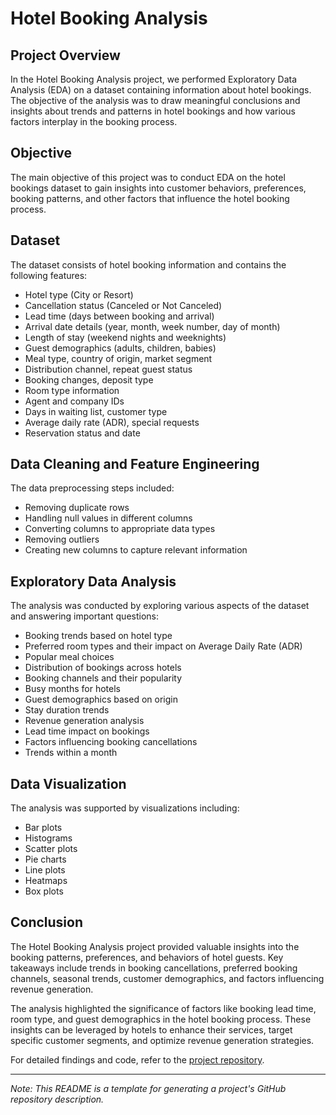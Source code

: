 # Hotel Booking Analysis

## Project Overview

In the Hotel Booking Analysis project, we performed Exploratory Data Analysis (EDA) on a dataset containing information about hotel bookings. The objective of the analysis was to draw meaningful conclusions and insights about trends and patterns in hotel bookings and how various factors interplay in the booking process.

## Objective

The main objective of this project was to conduct EDA on the hotel bookings dataset to gain insights into customer behaviors, preferences, booking patterns, and other factors that influence the hotel booking process.

## Dataset

The dataset consists of hotel booking information and contains the following features:

- Hotel type (City or Resort)
- Cancellation status (Canceled or Not Canceled)
- Lead time (days between booking and arrival)
- Arrival date details (year, month, week number, day of month)
- Length of stay (weekend nights and weeknights)
- Guest demographics (adults, children, babies)
- Meal type, country of origin, market segment
- Distribution channel, repeat guest status
- Booking changes, deposit type
- Room type information
- Agent and company IDs
- Days in waiting list, customer type
- Average daily rate (ADR), special requests
- Reservation status and date

## Data Cleaning and Feature Engineering

The data preprocessing steps included:

- Removing duplicate rows
- Handling null values in different columns
- Converting columns to appropriate data types
- Removing outliers
- Creating new columns to capture relevant information

## Exploratory Data Analysis

The analysis was conducted by exploring various aspects of the dataset and answering important questions:

- Booking trends based on hotel type
- Preferred room types and their impact on Average Daily Rate (ADR)
- Popular meal choices
- Distribution of bookings across hotels
- Booking channels and their popularity
- Busy months for hotels
- Guest demographics based on origin
- Stay duration trends
- Revenue generation analysis
- Lead time impact on bookings
- Factors influencing booking cancellations
- Trends within a month

## Data Visualization

The analysis was supported by visualizations including:

- Bar plots
- Histograms
- Scatter plots
- Pie charts
- Line plots
- Heatmaps
- Box plots

## Conclusion

The Hotel Booking Analysis project provided valuable insights into the booking patterns, preferences, and behaviors of hotel guests. Key takeaways include trends in booking cancellations, preferred booking channels, seasonal trends, customer demographics, and factors influencing revenue generation.

The analysis highlighted the significance of factors like booking lead time, room type, and guest demographics in the hotel booking process. These insights can be leveraged by hotels to enhance their services, target specific customer segments, and optimize revenue generation strategies.

For detailed findings and code, refer to the [project repository](https://github.com/meabhaykr/EDA-Hotel-Booking-Analysis).

---
*Note: This README is a template for generating a project's GitHub repository description.*
